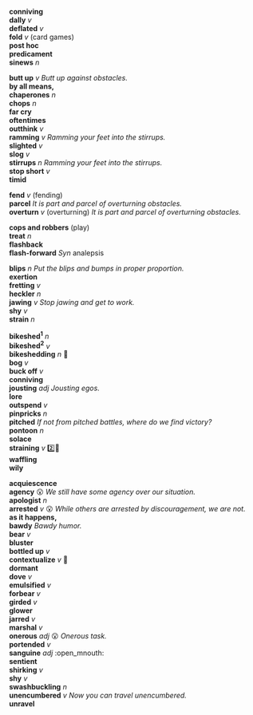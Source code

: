 
__conniving__  
__dally__ _v_  
__deflated__ _v_  
__fold__ _v_ (card games)  
__post hoc__  
__predicament__  
__sinews__ _n_  

__butt up__ _v_ _Butt up against obstacles._  
__by all means,__  
__chaperones__ _n_  
__chops__ _n_  
__far cry__  
__oftentimes__  
__outthink__ _v_  
__ramming__ _v_ _Ramming your feet into the stirrups._  
__slighted__ _v_  
__slog__ _v_  
__stirrups__ _n_ _Ramming your feet into the stirrups._  
__stop short__ _v_  
__timid__  

__fend__ _v_ (fending)  
__parcel__ _It is part and parcel of overturning obstacles._  
__overturn__ _v_ (overturning) _It is part and parcel of overturning obstacles._  

__cops and robbers__ (play)  
__treat__ _n_  
__flashback__  
__flash-forward__ _Syn_ analepsis  

__blips__ _n_ _Put the blips and bumps in proper proportion._  
__exertion__  
__fretting__ _v_  
__heckler__ _n_  
__jawing__ _v_ _Stop jawing and get to work._  
__shy__ _v_  
__strain__ _n_  

__bikeshed<sup>1</sup>__ _n_  
__bikeshed<sup>2</sup>__ _v_  
__bikeshedding__ _n_ :dart:  
__bog__ _v_  
__buck off__ _v_  
__conniving__  
__jousting__ _adj_ _Jousting egos._  
__lore__  
__outspend__ _v_  
__pinpricks__ _n_  
__pitched__ _If not from pitched battles, where do we find victory?_  
__pontoon__ _n_  
__solace__  
__straining__ _v_ :two::shit:  
__waffling__  
__wily__  

__acquiescence__  
__agency__ :open_mouth: _We still have some agency over our situation._  
__apologist__ _n_  
__arrested__ _v_ :open_mouth: _While others are arrested by discouragement, we are not._  
__as it happens,__  
__bawdy__ _Bawdy humor._  
__bear__ _v_  
__bluster__  
__bottled up__ _v_  
__contextualize__ _v_ :dart:  
__dormant__  
__dove__ _v_  
__emulsified__ _v_  
__forbear__ _v_  
__girded__ _v_  
__glower__  
__jarred__ _v_  
__marshal__ _v_  
__onerous__ _adj_ :open_mouth: _Onerous task._  
__portended__ _v_  
__sanguine__ _adj_ :open_mnouth:  
__sentient__  
__shirking__ _v_  
__shy__ _v_  
__swashbuckling__ _n_  
__unencumbered__ _v_ _Now you can travel unencumbered._  
__unravel__  
